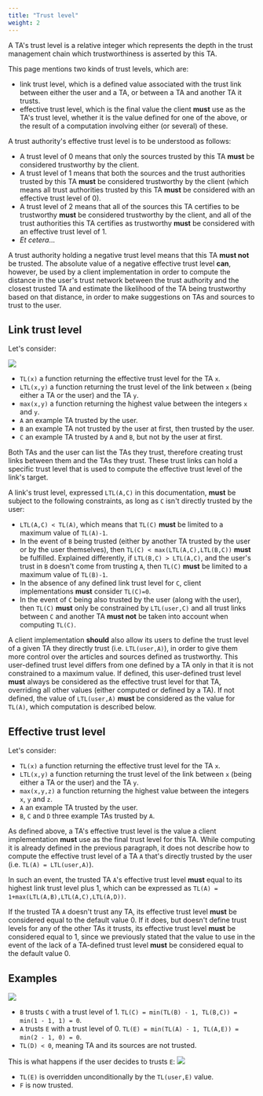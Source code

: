 ```yaml
---
title: "Trust level"
weight: 2
---
```


A TA's trust level is a relative integer which represents the depth in the trust management chain which trustworthiness is asserted by this TA.

This page mentions two kinds of trust levels, which are:

* link trust level, which is a defined value associated with the trust link between either the user and a TA, or between a TA and another TA it trusts.
* effective trust level, which is the final value the client **must** use as the TA's trust level, whether it is the value defined for one of the above, or the result of a computation involving either (or several) of these.

A trust authority's effective trust level is to be understood as follows:

* A trust level of 0 means that only the sources trusted by this TA **must** be considered trustworthy by the client.
* A trust level of 1 means that both the sources and the trust authorities trusted by this TA **must** be considered trustworthy by the client (which means all trust authorities trusted by this TA **must** be considered with an effective trust level of 0).
* A trust level of 2 means that all of the sources this TA certifies to be trustworthy **must** be considered trustworthy by the client, and all of the trust authorities this TA certifies as trustworthy **must** be considered with an effective trust level of 1.
* *Et cetera*...

A trust authority holding a negative trust level means that this TA **must not** be trusted. The absolute value of a negative effective trust level **can**, however, be used by a client implementation in order to compute the distance in the user's trust network between the trust authority and the closest trusted TA and estimate the likelihood of the TA being trustworthy based on that distance, in order to make suggestions on TAs and sources to trust to the user.

## Link trust level

Let's consider:

![](/images/trust-level-simple.svg)

* `TL(x)` a function returning the effective trust level for the TA `x`.
* `LTL(x,y)` a function returning the trust level of the link between `x` (being either a TA or the user) and the TA `y`.
* `max(x,y)` a function returning the highest value between the integers `x` and `y`.
* `A` an example TA trusted by the user.
* `B` an example TA not trusted by the user at first, then trusted by the user.
* `C` an example TA trusted by `A` and `B`, but not by the user at first.

Both TAs and the user can list the TAs they trust, therefore creating trust links between them and the TAs they trust. These trust links can hold a specific trust level that is used to compute the effective trust level of the link's target.

A link's trust level, expressed `LTL(A,C)` in this documentation, **must** be subject to the following constraints, as long as `C` isn't directly trusted by the user:

* `LTL(A,C) < TL(A)`, which means that `TL(C)` **must** be limited to a maximum value of `TL(A)-1`.
* In the event of `B` being trusted (either by another TA trusted by the user or by the user themselves), then `TL(C) < max(LTL(A,C),LTL(B,C))` **must** be fulfilled. Explained differently, if `LTL(B,C) > LTL(A,C)`, and the user's trust in `B` doesn't come from trusting `A`, then `TL(C)` **must** be limited to a maximum value of `TL(B)-1`.
* In the absence of any defined link trust level for `C`, client implementations **must** consider `TL(C)=0`.
* In the event of `C` being also trusted by the user (along with the user), then `TL(C)` **must** only be constrained by `LTL(user,C)` and all trust links between `C` and another TA **must not** be taken into account when computing `TL(C)`.

A client implementation **should** also allow its users to define the trust level of a given TA they directly trust (i.e. `LTL(user,A)`), in order to give them more control over the articles and sources defined as trustworthy. This user-defined trust level differs from one defined by a TA only in that it is not constrained to a maximum value. If defined, this user-defined trust level **must** always be considered as the effective trust level for that TA, overriding all other values (either computed or defined by a TA). If not defined, the value of `LTL(user,A)` **must** be considered as the value for `TL(A)`, which computation is described below.

## Effective trust level

Let's consider:

* `TL(x)` a function returning the effective trust level for the TA `x`.
* `LTL(x,y)` a function returning the trust level of the link between `x` (being either a TA or the user) and the TA `y`.
* `max(x,y,z)` a function returning the highest value between the integers `x`, `y` and `z`.
* `A` an example TA trusted by the user.
* `B`, `C` and `D` three example TAs trusted by `A`.

As defined above, a TA's effective trust level is the value a client implementation **must** use as the final trust level for this TA. While computing it is already defined in the previous paragraph, it does not describe how to compute the effective trust level of a TA `A` that's directly trusted by the user (i.e. `TL(A) = LTL(user,A)`).

In such an event, the trusted TA `A`'s effective trust level **must** equal to its highest link trust level plus 1, which can be expressed as `TL(A) = 1+max(LTL(A,B),LTL(A,C),LTL(A,D))`.

If the trusted TA `A` doesn't trust any TA, its effective trust level **must** be considered equal to the default value 0. If it does, but doesn't define trust levels for any of the other TAs it trusts, its effective trust level **must** be considered equal to 1, since we previously stated that the value to use in the event of the lack of a TA-defined trust level **must** be considered equal to the default value 0.

## Examples

![](/images/trust-level-graph.svg?width=100%)

- `B` trusts `C` with a trust level of 1. `TL(C) = min(TL(B) - 1, TL(B,C)) = min(1 - 1, 1) = 0`.
- `A` trusts `E` with a trust level of 0. `TL(E) = min(TL(A) - 1, TL(A,E)) = min(2 - 1, 0) = 0`.
- `TL(D) < 0`, meaning TA and its sources are not trusted.

This is what happens if the user decides to trusts `E`:
![](/images/trust-level-graph-userdef2.svg?width=100%)

- `TL(E)` is overridden unconditionally by the `TL(user,E)` value.
- `F` is now trusted.
